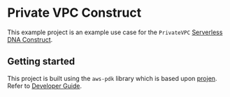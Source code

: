 # Private VPC Construct

This example project is an example use case for the `PrivateVPC` [Serverless DNA Construct](https://github.com/serverless-dna/constructs/).

## Getting started

This project is built using the `aws-pdk` library which is based upon [projen](https://projen.io).  Refer to [Developer Guide](https://aws.github.io/aws-pdk/developer_guides/infrastructure/index.html).
